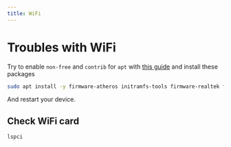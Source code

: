 ```yaml
---
title: WiFi
---
```


# Troubles with WiFi

Try to enable `non-free` and `contrib` for `apt` with [this guide](/os-server/linux/setup/sources-list) and install these packages

```bash
sudo apt install -y firmware-atheros initramfs-tools firmware-realtek firmware-iwlwifi
```

And restart your device.

## Check WiFi card

```bash
lspci
```

